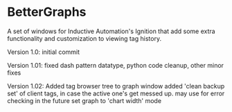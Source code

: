 # BetterGraphs
A set of windows for Inductive Automation's Ignition that add some extra functionality and customization to viewing tag history. 

Version 1.0: initial commit

Version 1.01: fixed dash pattern datatype, python code cleanup, other minor fixes

Version 1.02: 
  Added tag browser tree to graph window
  added 'clean backup set' of client tags, in case the active one's get messed up. may use for error checking in the future
  set graph to 'chart width' mode
  
  
